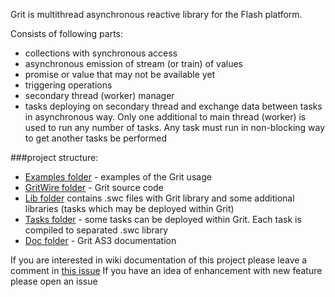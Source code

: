 Grit is multithread asynchronous reactive library for the Flash platform.

Consists of following parts:
* collections with synchronous access
* asynchronous emission of stream (or train) of values
* promise or value that may not be available yet 
* triggering operations
* secondary thread (worker) manager
* tasks deploying on secondary thread and exchange data between tasks in asynchronous way.
  Only one additional to main thread (worker) is used to run any number of tasks.
  Any task must run in non-blocking way to get another tasks be performed

###project structure:
* [Examples folder](Examples) - examples of the Grit usage
* [GritWire folder](GritWire) - Grit source code
* [Lib folder](Lib) contains .swc files with Grit library and some additional libraries (tasks which may be deployed within Grit)
* [Tasks folder](Tasks) - some tasks can be deployed within Grit. Each task is compiled to separated .swc library
* [Doc folder](doc) - Grit AS3 documentation


If you are interested in wiki documentation of this project please leave a comment in [this issue](../../issues/1)
If you have an idea of enhancement with new feature please open an issue
